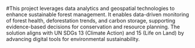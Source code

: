 #This project leverages data analytics and geospatial technologies to enhance sustainable forest management. It enables data-driven monitoring of forest health, deforestation trends, and carbon storage, supporting evidence-based decisions for conservation and resource planning. The solution aligns with UN SDGs 13 (Climate Action) and 15 (Life on Land) by advancing digital tools for environmental sustainability.

